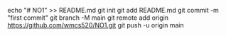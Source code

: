 echo "# NO1" >> README.md
git init
git add README.md
git commit -m "first commit"
git branch -M main
git remote add origin https://github.com/wmcs520/NO1.git
git push -u origin main
